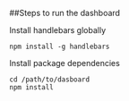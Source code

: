 ##Steps to run the dashboard

Install handlebars globally

```
npm install -g handlebars
```

Install package dependencies
```
cd /path/to/dasboard
npm install
```



